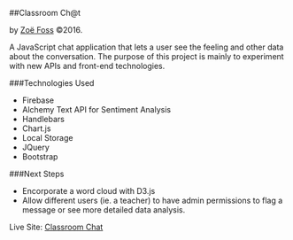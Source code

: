 ##Classroom Ch@t

by <a href="http://zoefoss.com" target="_blank">Zo&euml; Foss</a> &copy;2016.

A JavaScript chat application that lets a user see the feeling and other data about the conversation. The purpose of this project is mainly to experiment with new APIs and front-end technologies.

###Technologies Used
- Firebase
- Alchemy Text API for Sentiment Analysis
- Handlebars
- Chart.js
- Local Storage
- JQuery
- Bootstrap

###Next Steps
- Encorporate a word cloud with D3.js
- Allow different users (ie. a teacher) to have admin permissions to flag a message or see more detailed data analysis. 


Live Site: <a href="http://zoejf.github.io/chat-data/">Classroom Chat</a> 

